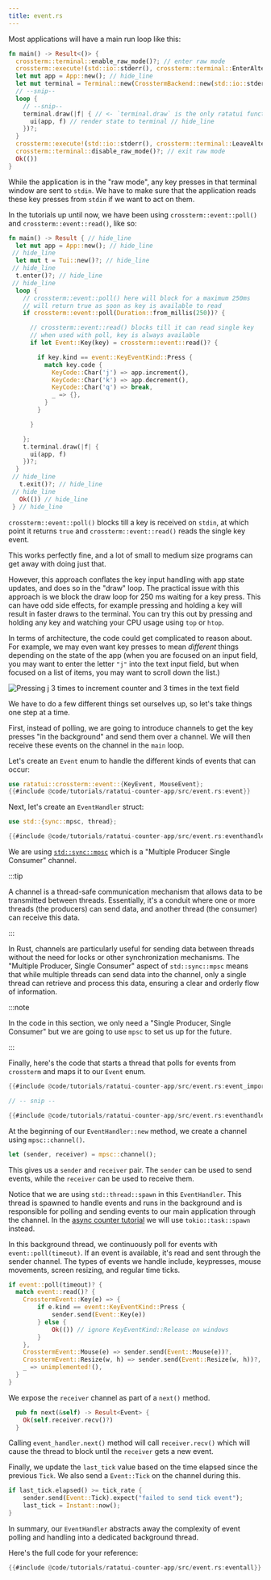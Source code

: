 ```yaml
---
title: event.rs
---
```


Most applications will have a main run loop like this:

```rust
fn main() -> Result<()> {
  crossterm::terminal::enable_raw_mode()?; // enter raw mode
  crossterm::execute!(std::io::stderr(), crossterm::terminal::EnterAlternateScreen)?;
  let mut app = App::new(); // hide_line
  let mut terminal = Terminal::new(CrosstermBackend::new(std::io::stderr()))?;  // hide_line
  // --snip--
  loop {
    // --snip--
    terminal.draw(|f| { // <- `terminal.draw` is the only ratatui function here // hide_line
      ui(app, f) // render state to terminal // hide_line
    })?;
  }
  crossterm::execute!(std::io::stderr(), crossterm::terminal::LeaveAlternateScreen)?;
  crossterm::terminal::disable_raw_mode()?; // exit raw mode
  Ok(())
}
```

While the application is in the "raw mode", any key presses in that terminal window are sent to
`stdin`. We have to make sure that the application reads these key presses from `stdin` if we want
to act on them.

In the tutorials up until now, we have been using `crossterm::event::poll()` and
`crossterm::event::read()`, like so:

```rust
fn main() -> Result { // hide_line
  let mut app = App::new(); // hide_line
 // hide_line
  let mut t = Tui::new()?; // hide_line
 // hide_line
  t.enter()?; // hide_line
 // hide_line
  loop {
    // crossterm::event::poll() here will block for a maximum 250ms
    // will return true as soon as key is available to read
    if crossterm::event::poll(Duration::from_millis(250))? {

      // crossterm::event::read() blocks till it can read single key
      // when used with poll, key is always available
      if let Event::Key(key) = crossterm::event::read()? {

        if key.kind == event::KeyEventKind::Press {
          match key.code {
            KeyCode::Char('j') => app.increment(),
            KeyCode::Char('k') => app.decrement(),
            KeyCode::Char('q') => break,
            _ => {},
          }
        }

      }

    };
    t.terminal.draw(|f| {
      ui(app, f)
    })?;
  }
 // hide_line
   t.exit()?; // hide_line
 // hide_line
   Ok(()) // hide_line
 } // hide_line
```

`crossterm::event::poll()` blocks till a key is received on `stdin`, at which point it returns
`true` and `crossterm::event::read()` reads the single key event.

This works perfectly fine, and a lot of small to medium size programs can get away with doing just
that.

However, this approach conflates the key input handling with app state updates, and does so in the
"draw" loop. The practical issue with this approach is we block the draw loop for 250 ms waiting for
a key press. This can have odd side effects, for example pressing and holding a key will result in
faster draws to the terminal. You can try this out by pressing and holding any key and watching your
CPU usage using `top` or `htop`.

In terms of architecture, the code could get complicated to reason about. For example, we may even
want key presses to mean _different_ things depending on the state of the app (when you are focused
on an input field, you may want to enter the letter `"j"` into the text input field, but when
focused on a list of items, you may want to scroll down the list.)

![Pressing `j` 3 times to increment counter and 3 times in the text field](https://user-images.githubusercontent.com/1813121/254444604-de8cfcfa-eeec-417a-a8b0-92a7ccb5fcb5.gif)

<!--
```
Set Shell zsh
Sleep 1s
Hide
Type "cargo run"
Enter
Sleep 1s
Show
Type "jjj"
Sleep 5s
Sleep 5s
Type "/jjj"
Sleep 5s
Escape
Type "q"
```
-->

We have to do a few different things set ourselves up, so let's take things one step at a time.

First, instead of polling, we are going to introduce channels to get the key presses "in the
background" and send them over a channel. We will then receive these events on the channel in the
`main` loop.

Let's create an `Event` enum to handle the different kinds of events that can occur:

```rust
use ratatui::crossterm::event::{KeyEvent, MouseEvent};
{{#include @code/tutorials/ratatui-counter-app/src/event.rs:event}}
```

Next, let's create an `EventHandler` struct:

```rust
use std::{sync::mpsc, thread};

{{#include @code/tutorials/ratatui-counter-app/src/event.rs:eventhandler}}
```

We are using [`std::sync::mpsc`](https://doc.rust-lang.org/std/sync/mpsc/) which is a "Multiple
Producer Single Consumer" channel.

:::tip

A channel is a thread-safe communication mechanism that allows data to be transmitted between
threads. Essentially, it's a conduit where one or more threads (the producers) can send data, and
another thread (the consumer) can receive this data.

:::

In Rust, channels are particularly useful for sending data between threads without the need for
locks or other synchronization mechanisms. The "Multiple Producer, Single Consumer" aspect of
`std::sync::mpsc` means that while multiple threads can send data into the channel, only a single
thread can retrieve and process this data, ensuring a clear and orderly flow of information.

:::note

In the code in this section, we only need a "Single Producer, Single Consumer" but we are going to
use `mpsc` to set us up for the future.

:::

Finally, here's the code that starts a thread that polls for events from `crossterm` and maps it to
our `Event` enum.

```rust
{{#include @code/tutorials/ratatui-counter-app/src/event.rs:event_import}}

// -- snip --

{{#include @code/tutorials/ratatui-counter-app/src/event.rs:eventhandler_impl}}
```

At the beginning of our `EventHandler::new` method, we create a channel using `mpsc::channel()`.

```rust
let (sender, receiver) = mpsc::channel();
```

This gives us a `sender` and `receiver` pair. The `sender` can be used to send events, while the
`receiver` can be used to receive them.

Notice that we are using `std::thread::spawn` in this `EventHandler`. This thread is spawned to
handle events and runs in the background and is responsible for polling and sending events to our
main application through the channel. In the
[async counter tutorial](/tutorials/counter-async-app/async-event-stream/) we will use
`tokio::task::spawn` instead.

In this background thread, we continuously poll for events with `event::poll(timeout)`. If an event
is available, it's read and sent through the sender channel. The types of events we handle include,
keypresses, mouse movements, screen resizing, and regular time ticks.

```rust
if event::poll(timeout)? {
  match event::read()? {
    CrosstermEvent::Key(e) => {
        if e.kind == event::KeyEventKind::Press {
            sender.send(Event::Key(e))
        } else {
            Ok(()) // ignore KeyEventKind::Release on windows
        }
    },
    CrosstermEvent::Mouse(e) => sender.send(Event::Mouse(e))?,
    CrosstermEvent::Resize(w, h) => sender.send(Event::Resize(w, h))?,
    _ => unimplemented!(),
  }
}
```

We expose the `receiver` channel as part of a `next()` method.

```rust
  pub fn next(&self) -> Result<Event> {
    Ok(self.receiver.recv()?)
  }
```

Calling `event_handler.next()` method will call `receiver.recv()` which will cause the thread to
block until the `receiver` gets a new event.

Finally, we update the `last_tick` value based on the time elapsed since the previous `Tick`. We
also send a `Event::Tick` on the channel during this.

```rust
if last_tick.elapsed() >= tick_rate {
    sender.send(Event::Tick).expect("failed to send tick event");
    last_tick = Instant::now();
}
```

In summary, our `EventHandler` abstracts away the complexity of event polling and handling into a
dedicated background thread.

Here's the full code for your reference:

```rust
{{#include @code/tutorials/ratatui-counter-app/src/event.rs:eventall}}
```
